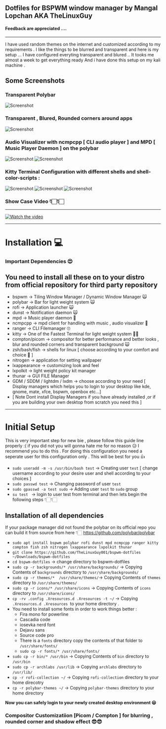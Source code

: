 ## Dotfiles for BSPWM window manager by Mangal Lopchan AKA TheLinuxGuy
#### Feedback are appreciated .... 
---
I have used random themes on the internet and customized according to my requirements . I like the things to be blurred and transparent and here is my setup ... I have configured everyting transparent and blured .. It tooks me almost a week to get everything ready And i have done this setup on my kali machine .

## Some Screenshots
### Transparent Polybar
   ![Screenshot](ss/12.png)
### Transparent , Blured, Rounded corners around apps 
   ![Screenshot](ss/13.png)
### Audio Visualizer with ncmpcpp [ CLI audio player ] and MPD [ Music Player Daemon ] on the polybar 
   ![Screenshot](ss/4.png)
   ![Screenshot](ss/3.png)
### Kitty Terminal Configuration with different shells and shell-color-scripts :
   ![Screenshot](ss/1.png)
   ![Screenshot](ss/2.png)
   ![Screenshot](ss/5.png)

### Show Case Video 👇🏻👇🏻
---

[![Watch the video](https://img.youtube.com/vi/vDOyB-MoHI8/hqdefault.jpg)](https://youtu.be/vDOyB-MoHI8)

---
# Installation 💻

### Important Dependencies 😍
You need to install all these on to your distro from official repository for third party repository 
---
* bspwm -> Tiling Window Manager / Dynamic Window Manager 🙀
* polybar -> Bar for light weight system 🙀
* rofi -> Application launcher 🙀
* dunst -> Notification daemon 🙀
* mpd -> Music player daemon 🎸
* ncmpcpp -> mpd client for handling with music , audio visualizer 🎸
* ranger -> CLI Filemanager 🙄
* kitty -> One of the Fastest Terminal for light weight system 💪🏻
* compton/picom -> compositor for better performance and better looks , blur and rounded corners and transparent background 🙀
* zsh/bash/fish -> shells for linux [ choose according to your comfort and choice 🥰 ]
* nitrogen -> application for setting wallpaper  
* lxappearance -> customizing look and feel 
* lxpolkit -> light weight policy kit manager 
* thunar -> GUI FILE Manager 
* GDM / SDDM / lightdm / lxdm -> choose according to your need [ Display managers which helps you to login to your desktop like kde, gnome, mate, xfce, bspwm, openbox etc...]
* [ Note Dont install Display Managers if you have already installed ,or if you are building your own desktop from scratch you need this ]
---

# Initial Setup 
This is very important step for new bie , please follow this guide line properly :( if you did not you will gonna hate me for no reason 😥
I recommend you to do this .
For doing this configuration you need a seperate user for this configuration only . This will be best for you 👍
* `sudo useradd -m -s /usr/bin/bash test` -> Creating user `test` [ change username according to your desire user and shell according to your choices ]
* `sudo passwd test` -> Changing password of user `test`
* `sudo gpasswd -a test sudo` -> Adding user `test` to `sudo` group
* `su test ` -> login to user test from terminal 
and then lets begin the following steps 👇🏻👇🏻
## Installation of all dependencies 
If your package manager did not found the polybar on its official repo you can build it from source from here 👇🏻
<https://github.com/polybar/polybar>

* `sudo apt install bspwm polybar rofi dunst mpd ncmpcpp ranger kitty compton fish zsh nitrogen lxappearance lxpolkit thunar`
* `git clone https://github.com/TheLinuxGuy001/bspwm-dotfiles ~/Downloads/bspwm-dotfiles`
* `cd bspwm-dotfiles` -> change directory to bspwm-dotfiles
* `sudo cp -r backgrounds/* /usr/share/backgrounds/` -> Copying Contents of  `backgrounds` directory to `/usr/share/backgrounds/`
* `sudo cp -r themes/*  /usr/share/themes/`-> Copying Contents of `themes` directory to `/usr/share/themes/` 
* `sudo cp -r icons/* /usr/share/icons` -> Copying Contents of `icons` directory to `/usr/share/icons/`
* `cp -rv .config .Xresources.d .Xresources -t ~/` -> Copying `.Xresources.d .Xresources `to your home directory .
*  You need to install some fonts in order to work things better : 
   * Fira mono for powerline
   * Cascadia code
   * iosevka nerd font
   * Dejavu sans
   * Source code pro
   * There is a `fonts` directory copy the contents of that folder to `/usr/share/fonts/`
   * `sudo cp -r fonts/* /usr/share/fonts/`
* `sudo cp -r bin/* /usr/bin` -> Copying Contents of `bin` directory to `/usr/bin`
* `sudo cp -r archlabs /usr/lib` -> Copying `archlabs` directory to `/usr/lib/`
*  `cp -r rofi-collection ~/` -> Copying `rofi-collection` directory to your home direcotry 
* `cp -r polybar-themes ~/` -> Copying `polybar-themes` directory to your home directory 

<b>Now you can safely login to your newly created desktop environment <b> 😃 

### Compositor Customizatiion [Picom / Compton ] for blurring , rounded corner and shadow effect 😎😎
